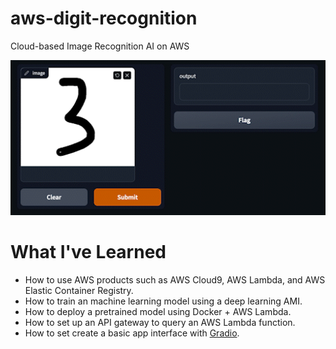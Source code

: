 # aws-digit-recognition
Cloud-based Image Recognition AI on AWS

<p align="center">
  <img src="src/demo.gif" alt="Demo GIF" width="600"/>
</p>


# What I've Learned
* How to use AWS products such as AWS Cloud9, AWS Lambda, and AWS Elastic Container Registry.
* How to train an machine learning model using a deep learning AMI.
* How to deploy a pretrained model using Docker + AWS Lambda.
* How to set up an API gateway to query an AWS Lambda function.
* How to set create a basic app interface with [Gradio](https://gradio.app/).

